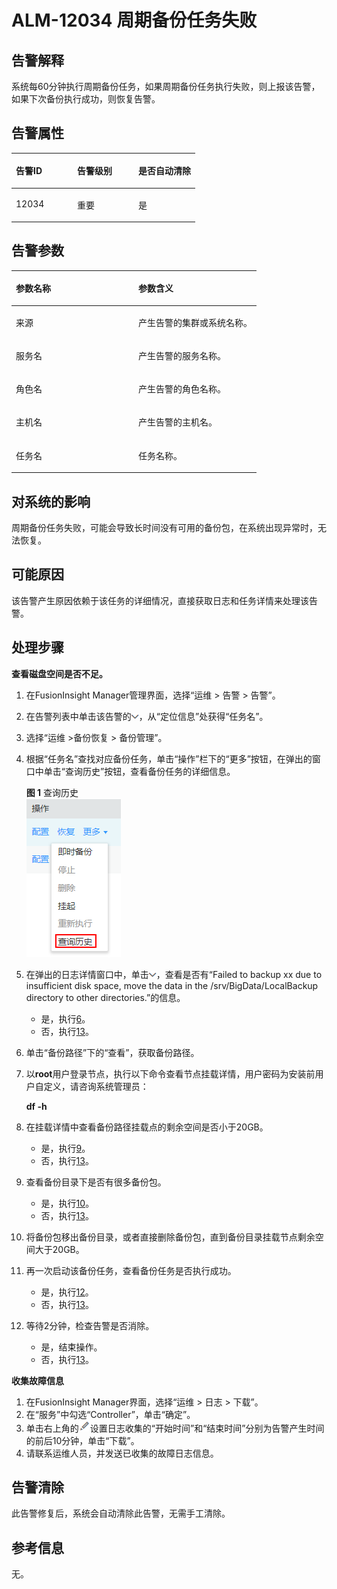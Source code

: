 # ALM-12034 周期备份任务失败<a name="ALM-12034"></a>

## 告警解释<a name="section20959501"></a>

系统每60分钟执行周期备份任务，如果周期备份任务执行失败，则上报该告警，如果下次备份执行成功，则恢复告警。

## 告警属性<a name="section54417782"></a>

<a name="table41587473"></a>
<table><thead align="left"><tr id="row58005028"><th class="cellrowborder" valign="top" width="33.33333333333333%" id="mcps1.1.4.1.1"><p id="p786803"><a name="p786803"></a><a name="p786803"></a>告警ID</p>
</th>
<th class="cellrowborder" valign="top" width="33.33333333333333%" id="mcps1.1.4.1.2"><p id="p63731071"><a name="p63731071"></a><a name="p63731071"></a>告警级别</p>
</th>
<th class="cellrowborder" valign="top" width="33.33333333333333%" id="mcps1.1.4.1.3"><p id="p61943087"><a name="p61943087"></a><a name="p61943087"></a>是否自动清除</p>
</th>
</tr>
</thead>
<tbody><tr id="row51334123"><td class="cellrowborder" valign="top" width="33.33333333333333%" headers="mcps1.1.4.1.1 "><p id="p64423324"><a name="p64423324"></a><a name="p64423324"></a>12034</p>
</td>
<td class="cellrowborder" valign="top" width="33.33333333333333%" headers="mcps1.1.4.1.2 "><p id="p50906794"><a name="p50906794"></a><a name="p50906794"></a>重要</p>
</td>
<td class="cellrowborder" valign="top" width="33.33333333333333%" headers="mcps1.1.4.1.3 "><p id="p29809660"><a name="p29809660"></a><a name="p29809660"></a>是</p>
</td>
</tr>
</tbody>
</table>

## 告警参数<a name="section19997992"></a>

<a name="table65772283"></a>
<table><thead align="left"><tr id="row63387408"><th class="cellrowborder" valign="top" width="50%" id="mcps1.1.3.1.1"><p id="p34106405"><a name="p34106405"></a><a name="p34106405"></a>参数名称</p>
</th>
<th class="cellrowborder" valign="top" width="50%" id="mcps1.1.3.1.2"><p id="p11155435"><a name="p11155435"></a><a name="p11155435"></a>参数含义</p>
</th>
</tr>
</thead>
<tbody><tr id="row106561235104019"><td class="cellrowborder" valign="top" width="50%" headers="mcps1.1.3.1.1 "><p id="p17935380415"><a name="p17935380415"></a><a name="p17935380415"></a>来源</p>
</td>
<td class="cellrowborder" valign="top" width="50%" headers="mcps1.1.3.1.2 "><p id="p187931338134115"><a name="p187931338134115"></a><a name="p187931338134115"></a>产生告警的集群或系统名称。</p>
</td>
</tr>
<tr id="row31175049"><td class="cellrowborder" valign="top" width="50%" headers="mcps1.1.3.1.1 "><p id="p42151080"><a name="p42151080"></a><a name="p42151080"></a>服务名</p>
</td>
<td class="cellrowborder" valign="top" width="50%" headers="mcps1.1.3.1.2 "><p id="p58794352"><a name="p58794352"></a><a name="p58794352"></a>产生告警的服务名称。</p>
</td>
</tr>
<tr id="row59387122"><td class="cellrowborder" valign="top" width="50%" headers="mcps1.1.3.1.1 "><p id="p45627593"><a name="p45627593"></a><a name="p45627593"></a>角色名</p>
</td>
<td class="cellrowborder" valign="top" width="50%" headers="mcps1.1.3.1.2 "><p id="p4847581"><a name="p4847581"></a><a name="p4847581"></a>产生告警的角色名称。</p>
</td>
</tr>
<tr id="row43628233"><td class="cellrowborder" valign="top" width="50%" headers="mcps1.1.3.1.1 "><p id="p44225986"><a name="p44225986"></a><a name="p44225986"></a>主机名</p>
</td>
<td class="cellrowborder" valign="top" width="50%" headers="mcps1.1.3.1.2 "><p id="p25535148"><a name="p25535148"></a><a name="p25535148"></a>产生告警的主机名。</p>
</td>
</tr>
<tr id="row28489747"><td class="cellrowborder" valign="top" width="50%" headers="mcps1.1.3.1.1 "><p id="p25968169"><a name="p25968169"></a><a name="p25968169"></a>任务名</p>
</td>
<td class="cellrowborder" valign="top" width="50%" headers="mcps1.1.3.1.2 "><p id="p23046915"><a name="p23046915"></a><a name="p23046915"></a>任务名称。</p>
</td>
</tr>
</tbody>
</table>

## 对系统的影响<a name="section45764204"></a>

周期备份任务失败，可能会导致长时间没有可用的备份包，在系统出现异常时，无法恢复。

## 可能原因<a name="section9224660"></a>

该告警产生原因依赖于该任务的详细情况，直接获取日志和任务详情来处理该告警。

## 处理步骤<a name="section15913080"></a>

**查看磁盘空间是否不足。**

1.  在FusionInsight Manager管理界面，选择“运维 \> 告警 \> 告警”。
2.  在告警列表中单击该告警的![](figures/zh-cn_image_0263895666.png)，从“定位信息”处获得“任务名”。
3.  选择“运维 \>备份恢复 \> 备份管理”。
4.  根据“任务名”查找对应备份任务，单击“操作”栏下的“更多”按钮，在弹出的窗口中单击“查询历史”按钮，查看备份任务的详细信息。

    **图 1**  查询历史<a name="fig0183157193315"></a>  
    ![](figures/查询历史.png "查询历史")

5.  在弹出的日志详情窗口中，单击![](figures/zh-cn_image_0000001126441959.png)，查看是否有“Failed to backup xx due to insufficient disk space, move the data in the /srv/BigData/LocalBackup directory to other directories.”的信息。
    -   是，执行[6](#li5719122022713)。
    -   否，执行[13](#li67179204270)。

6.  <a name="li5719122022713"></a>单击“备份路径”下的“查看”，获取备份路径。
7.  以**root**用户登录节点，执行以下命令查看节点挂载详情，用户密码为安装前用户自定义，请咨询系统管理员：

    **df -h**

8.  在挂载详情中查看备份路径挂载点的剩余空间是否小于20GB。
    -   是，执行[9](#li172002012715)。
    -   否，执行[13](#li67179204270)。

9.  <a name="li172002012715"></a>查看备份目录下是否有很多备份包。
    -   是，执行[10](#li157201020172713)。
    -   否，执行[13](#li67179204270)。

10. <a name="li157201020172713"></a>将备份包移出备份目录，或者直接删除备份包，直到备份目录挂载节点剩余空间大于20GB。
11. 再一次启动该备份任务，查看备份任务是否执行成功。
    -   是，执行[12](#li177211020172716)。
    -   否，执行[13](#li67179204270)。

12. <a name="li177211020172716"></a>等待2分钟，检查告警是否消除。
    -   是，结束操作。
    -   否，执行[13](#li67179204270)。


**收集故障信息**

1.  <a name="li67179204270"></a>在FusionInsight Manager界面，选择“运维 \> 日志 \> 下载”。
2.  在“服务”中勾选“Controller”，单击“确定”。
3.  单击右上角的![](figures/zh-cn_image_0263895453.png)设置日志收集的“开始时间”和“结束时间”分别为告警产生时间的前后10分钟，单击“下载”。
4.  请联系运维人员，并发送已收集的故障日志信息。

## 告警清除<a name="section169311343318"></a>

此告警修复后，系统会自动清除此告警，无需手工清除。

## 参考信息<a name="section8999992"></a>

无。


